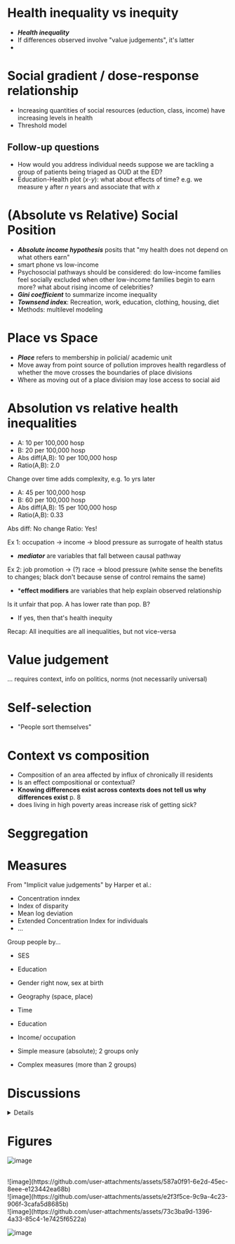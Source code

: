 # Health inequality vs inequity

- ***Health inequality*** 
- If differences observed involve "value judgements", it's latter
- 

# Social gradient / dose-response relationship


- Increasing quantities of social resources (eduction, class, income) have increasing levels in health
- Threshold model

## Follow-up questions

- How would you address individual needs suppose we are tackling a group of patients being triaged as OUD at the ED?
- Education-Health plot ($x$-$y$): what about effects of time? e.g. we measure y after $n$ years and associate that with $x$


 
 # (Absolute vs Relative) Social Position

- ***Absolute income hypothesis*** posits that "my health does not depend on what others earn"
- smart phone vs low-income
- Psychosocial pathways should be considered: do low-income families feel socially excluded when other low-income families begin to earn more? what about rising income of celebrities?
- ***Gini coefficient*** to summarize income inequality
- ***Townsend ind*ex**: Recreation, work, education, clothing, housing, diet
- Methods: multilevel modeling

# Place vs Space 
- ***Place*** refers to membership in policial/ academic unit
- Move away from point source of pollution improves health regardless of whether the move crosses the boundaries of place divisions
- Where as moving out of a place division may lose access to social aid

 # Absolution vs relative health inequalities

 - A: 10 per 100,000 hosp
 - B: 20 per 100,000 hosp
 - Abs diff(A,B): 10 per 100,000 hosp
 - Ratio(A,B): 2.0

Change over time adds complexity, e.g. 1o yrs later
- A: 45 per 100,000 hosp
- B: 60 per 100,000 hosp
- Abs diff(A,B): 15 per 100,000 hosp
- Ratio(A,B): 0.33

Abs diff: No change
Ratio: Yes!

Ex 1: occupation -> income -> blood pressure as surrogate of health status
- ***mediator*** are variables that fall between causal pathway

Ex 2: job promotion -> (?) race -> blood pressure (white sense the benefits to changes; black don't because sense of control remains the same)
- ***effect modifiers** are variables that help explain observed relationship

Is it unfair that pop. A has lower rate than pop. B?
- If yes, then that's health inequity

Recap: All inequities are all inequalities, but not vice-versa


# Value judgement

... requires context, info on politics, norms (not necessarily universal)


# Self-selection

- "People sort themselves"

# Context vs composition 

- Composition of an area affected by influx of chronically ill residents
- Is an effect compositional or contextual?
- **Knowing differences exist across contexts does not tell us why differences exist** p. 8
- does living in high poverty areas increase risk of getting sick?


# Seggregation

# Measures

From "Implicit value judgements" by Harper et al.:
- Concentration inndex
- Index of disparity
- Mean log deviation
- Extended Concentration Index for individuals
- ...


Group people by...

- SES
- Education
- Gender right now, sex at birth
- Geography (space, place)
- Time
- Education
- Income/ occupation


- Simple measure (absolute); 2 groups only
- Complex measures (more than 2 groups)


# Discussions

<details>
 
- Risk ratio ~= Odds ratio


Odds ratio
- confusing for researchers
- "weak but significant"
- OR~1; not probability; behaviour depend on how uncommon outcome is (higher prevalence)
- Not sensitive; overestimating health inequalties 
- Case control need the baseline risks to compare


</details>

# Figures


![image](https://github.com/user-attachments/assets/358bb225-8c1b-4869-a1ba-3346ae5c0d2c)

<br>
![image](https://github.com/user-attachments/assets/587a0f91-6e2d-45ec-8eee-e123442ea68b)

<br>
![image](https://github.com/user-attachments/assets/e2f3f5ce-9c9a-4c23-906f-3cafa5d8685b)

<br>
![image](https://github.com/user-attachments/assets/73c3ba9d-1396-4a33-85c4-1e7425f6522a)

<br>

![image](https://github.com/user-attachments/assets/6935821e-f05d-4307-a5df-010aa8498148)

